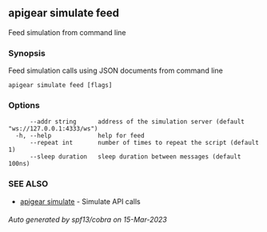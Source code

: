 ## apigear simulate feed

Feed simulation from command line

### Synopsis

Feed simulation calls using JSON documents from command line

```
apigear simulate feed [flags]
```

### Options

```
      --addr string      address of the simulation server (default "ws://127.0.0.1:4333/ws")
  -h, --help             help for feed
      --repeat int       number of times to repeat the script (default 1)
      --sleep duration   sleep duration between messages (default 100ns)
```

### SEE ALSO

* [apigear simulate](apigear_simulate.md)	 - Simulate API calls

###### Auto generated by spf13/cobra on 15-Mar-2023
